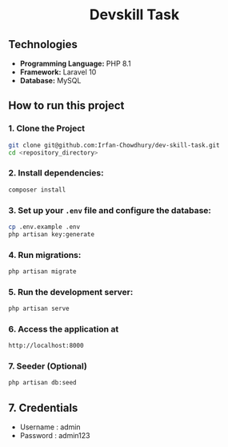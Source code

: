 <div align='center'>

# Devskill Task

</div>


## Technologies
- <b>Programming Language:</b> PHP 8.1
- <b>Framework:</b> Laravel 10
- <b>Database:</b> MySQL

## How to run this project

### 1. Clone the Project
```bash
git clone git@github.com:Irfan-Chowdhury/dev-skill-task.git
cd <repository_directory>
``` 

### 2. Install dependencies: 
```bash
composer install
```

### 3. Set up your `.env` file and configure the database:
```bash
cp .env.example .env
php artisan key:generate
```

### 4. Run migrations: 
```bash
php artisan migrate
```

### 5. Run the development server:
```bash
php artisan serve
```

### 6. Access the application at 
```bash
http://localhost:8000
```


### 7. Seeder (Optional)
```bash
php artisan db:seed
```


## 7. Credentials 

- Username : admin
- Password : admin123
